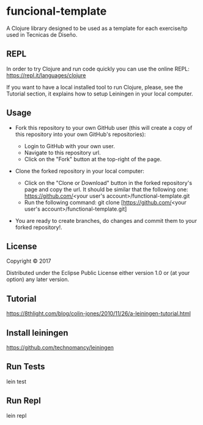 # funcional-template

A Clojure library designed to be used as a template for each exercise/tp used in Tecnicas de Diseño.

## REPL

In order to try Clojure and run code quickly you can use the online REPL:
https://repl.it/languages/clojure

If you want to have a local installed tool to run Clojure, please, see the Tutorial section, it explains how to setup
Leiningen in your local computer.

## Usage

- Fork this repository to your own GitHub user (this will create a copy of this repository into your own GitHub's repositories):
    - Login to GitHub with your own user.
    - Navigate to this repository url.
    - Click on the "Fork" button at the top-right of the page.
 
- Clone the forked repository in your local computer:
    - Click on the "Clone or Download" button in the forked repository's page and copy the url. It should be similar that the following one:
        https://github.com/<your user's account>/functional-template.git
    - Run the following command:
        git clone [https://github.com/<your user's account>/functional-template.git]

- You are ready to create branches, do changes and commit them to your forked repository!.

## License

Copyright © 2017

Distributed under the Eclipse Public License either version 1.0 or (at
your option) any later version.

## Tutorial
https://8thlight.com/blog/colin-jones/2010/11/26/a-leiningen-tutorial.html

## Install leiningen
https://github.com/technomancy/leiningen

## Run Tests
lein test

## Run Repl
lein repl